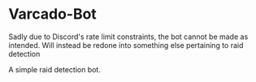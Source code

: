 # Varcado-Bot
Sadly due to Discord's rate limit constraints, the bot cannot be made as intended. Will instead be redone into something else pertaining to raid detection

A simple raid detection bot.
